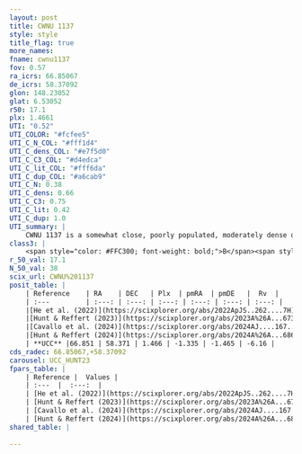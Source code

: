 ```yaml
---
layout: post
title: CWNU 1137
style: style
title_flag: true
more_names: 
fname: cwnu1137
fov: 0.57
ra_icrs: 66.85067
de_icrs: 58.37092
glon: 148.23052
glat: 6.53052
r50: 17.1
plx: 1.4661
UTI: "0.52"
UTI_COLOR: "#fcfee5"
UTI_C_N_COL: "#fff1d4"
UTI_C_dens_COL: "#e7f5d0"
UTI_C_C3_COL: "#d4edca"
UTI_C_lit_COL: "#fff6da"
UTI_C_dup_COL: "#a6cab9"
UTI_C_N: 0.38
UTI_C_dens: 0.66
UTI_C_C3: 0.75
UTI_C_lit: 0.42
UTI_C_dup: 1.0
UTI_summary: |
    CWNU 1137 is a somewhat close, poorly populated, moderately dense object of high C3 quality. It was recently reported in the literature.
class3: |
    <span style="color: #FFC300; font-weight: bold;">B</span><span style="color: green; font-weight: bold;">A</span>
r_50_val: 17.1
N_50_val: 38
scix_url: CWNU%201137
posit_table: |
    | Reference    | RA    | DEC   | Plx  | pmRA  | pmDE   |  Rv  |
    | :---         | :---: | :---: | :---: | :---: | :---: | :---: |
    |[He et al. (2022)](https://scixplorer.org/abs/2022ApJS..262....7H) | 66.986 | 58.343 | 1.481 | -1.326 | -1.443 | -- |
    |[Hunt & Reffert (2023)](https://scixplorer.org/abs/2023A%26A...673A.114H) | 66.831 | 58.357 | 1.472 | -1.338 | -1.479 | -7.542 |
    |[Cavallo et al. (2024)](https://scixplorer.org/abs/2024AJ....167...12C) | 66.744 | 58.493 | 1.472 | -- | -- | -- |
    |[Hunt & Reffert (2024)](https://scixplorer.org/abs/2024A%26A...686A..42H) | 66.831 | 58.357 | 1.472 | -1.338 | -1.479 | -7.542 |
    | **UCC** |66.851 | 58.371 | 1.466 | -1.335 | -1.465 | -6.16 | 
cds_radec: 66.85067,+58.37092
carousel: UCC_HUNT23
fpars_table: |
    | Reference |  Values |
    | :---  |  :---:  |
    | [He et al. (2022)](https://scixplorer.org/abs/2022ApJS..262....7H) | `A0=0.95, logAge=8.05` |
    | [Hunt & Reffert (2023)](https://scixplorer.org/abs/2023A%26A...673A.114H) | `AV50=0.695, diffAV50=0.823, MOD50=9.054, logAge50=7.898` |
    | [Cavallo et al. (2024)](https://scixplorer.org/abs/2024AJ....167...12C) | `AV50=0.86, dMod50=9.31, logAge50=8.18, [Fe/H]50=0.53` |
    | [Hunt & Reffert (2024)](https://scixplorer.org/abs/2024A%26A...686A..42H) | `MassJ=62.5716` |
shared_table: |
    
---
```

